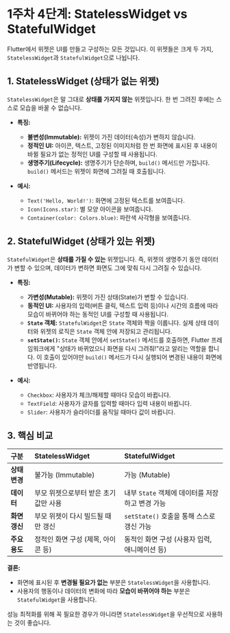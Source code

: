 # 1주차 4단계: StatelessWidget vs StatefulWidget

Flutter에서 위젯은 UI를 만들고 구성하는 모든 것입니다. 이 위젯들은 크게 두 가지, `StatelessWidget`과 `StatefulWidget`으로 나뉩니다.

## 1. StatelessWidget (상태가 없는 위젯)

`StatelessWidget`은 말 그대로 **상태를 가지지 않는** 위젯입니다. 한 번 그려진 후에는 스스로 모습을 바꿀 수 없습니다.

- **특징:**
  - **불변성(Immutable):** 위젯이 가진 데이터(속성)가 변하지 않습니다.
  - **정적인 UI:** 아이콘, 텍스트, 고정된 이미지처럼 한 번 화면에 표시된 후 내용이 바뀔 필요가 없는 정적인 UI를 구성할 때 사용됩니다.
  - **생명주기(Lifecycle):** 생명주기가 단순하며, `build()` 메서드만 가집니다. `build()` 메서드는 위젯이 화면에 그려질 때 호출됩니다.

- **예시:**
  - `Text('Hello, World!')`: 화면에 고정된 텍스트를 보여줍니다.
  - `Icon(Icons.star)`: 별 모양 아이콘을 보여줍니다.
  - `Container(color: Colors.blue)`: 파란색 사각형을 보여줍니다.

## 2. StatefulWidget (상태가 있는 위젯)

`StatefulWidget`은 **상태를 가질 수 있는** 위젯입니다. 즉, 위젯의 생명주기 동안 데이터가 변할 수 있으며, 데이터가 변하면 화면도 그에 맞춰 다시 그려질 수 있습니다.

- **특징:**
  - **가변성(Mutable):** 위젯이 가진 상태(State)가 변할 수 있습니다.
  - **동적인 UI:** 사용자의 입력(버튼 클릭, 텍스트 입력 등)이나 시간의 흐름에 따라 모습이 바뀌어야 하는 동적인 UI를 구성할 때 사용됩니다.
  - **`State` 객체:** `StatefulWidget`은 `State` 객체와 짝을 이룹니다. 실제 상태 데이터와 위젯의 로직은 `State` 객체 안에 저장되고 관리됩니다.
  - **`setState()`:** `State` 객체 안에서 `setState()` 메서드를 호출하면, Flutter 프레임워크에게 "상태가 바뀌었으니 화면을 다시 그려줘!"라고 알리는 역할을 합니다. 이 호출이 있어야만 `build()` 메서드가 다시 실행되어 변경된 내용이 화면에 반영됩니다.

- **예시:**
  - `Checkbox`: 사용자가 체크/해제할 때마다 모습이 바뀝니다.
  - `TextField`: 사용자가 글자를 입력할 때마다 입력 내용이 바뀝니다.
  - `Slider`: 사용자가 슬라이더를 움직일 때마다 값이 바뀝니다.

## 3. 핵심 비교

| 구분 | StatelessWidget | StatefulWidget |
| :--- | :--- | :--- |
| **상태 변경** | 불가능 (Immutable) | 가능 (Mutable) |
| **데이터** | 부모 위젯으로부터 받은 초기값만 사용 | 내부 `State` 객체에 데이터를 저장하고 변경 가능 |
| **화면 갱신** | 부모 위젯이 다시 빌드될 때만 갱신 | `setState()` 호출을 통해 스스로 갱신 가능 |
| **주요 용도** | 정적인 화면 구성 (제목, 아이콘 등) | 동적인 화면 구성 (사용자 입력, 애니메이션 등) |

**결론:**

- 화면에 표시된 후 **변경될 필요가 없는** 부분은 `StatelessWidget`을 사용합니다.
- 사용자의 행동이나 데이터의 변화에 따라 **모습이 바뀌어야 하는** 부분은 `StatefulWidget`을 사용합니다.

성능 최적화를 위해 꼭 필요한 경우가 아니라면 `StatelessWidget`을 우선적으로 사용하는 것이 좋습니다.